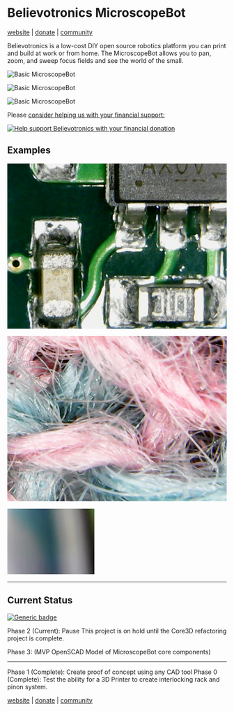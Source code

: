 # Believotronics MicroscopeBot
[website](http://believotron.com/believotronics) | [donate](https://www.patreon.com/Believotron) | [community](http://community.believotron.com/c/believotronics)

Believotronics is a low-cost DIY open source robotics platform you can print and build at work or from home. The MicroscopeBot allows you to pan, zoom, and sweep focus fields and see the world of the small.

![Basic MicroscopeBot](/MicroscopeBot/images/microscopebot_wide.JPG)

![Basic MicroscopeBot](/MicroscopeBot/images/microscopebot_close.JPG)

![Basic MicroscopeBot](/MicroscopeBot/images/microscope_toolhead.JPG)

Please [consider helping us with your financial support:](https://www.patreon.com/Believotron)

<a href="http://www.youtube.com/watch?feature=player_embedded&v=6cPdLHY97b4
" target="_blank"><img src="http://img.youtube.com/vi/6cPdLHY97b4/0.jpg"
alt="Help support Believotronics with your financial donation" /></a>

## Examples
![Basic MicroscopeBot](/MicroscopeBot/images/pcba_zoom.jpg)

![Basic MicroscopeBot](/MicroscopeBot/images/sweater_zoom.jpg)

![Basic MicroscopeBot](/MicroscopeBot/images/focus.gif)


----
## Current Status
[![Generic badge](https://img.shields.io/badge/OpenSCAD_Refactor-Phase_2-green.svg)](/Core3D/readme.md)

Phase 2 (Current): Pause
This project is on hold until the Core3D refactoring project is complete.

Phase 3: (MVP OpenSCAD Model of MicroscopeBot core components)

---
Phase 1 (Complete): Create proof of concept using any CAD tool
Phase 0 (Complete): Test the ability for a 3D Printer to create interlocking rack and pinon system.

[website](http://believotron.com/believotronics) | [donate](https://www.patreon.com/Believotron) | [community](http://community.believotron.com/c/believotronics)
